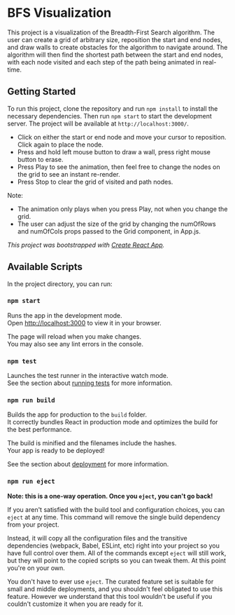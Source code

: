 # BFS Visualization

This project is a visualization of the Breadth-First Search algorithm. The user can create a grid of arbitrary size, reposition the start and end nodes, and draw walls to create obstacles for the algorithm to navigate around. The algorithm will then find the shortest path between the start and end nodes, with each node visited and each step of the path being animated in real-time.

## Getting Started

To run this project, clone the repository and run `npm install` to install the necessary dependencies. Then run `npm start` to start the development server. The project will be available at `http://localhost:3000/`.

* Click on either the start or end node and move your cursor to reposition. Click again to place the node.
* Press and hold left mouse button to draw a wall, press right mouse button to erase.
* Press Play to see the animation, then feel free to change the nodes on the grid to see an instant re-render.
* Press Stop to clear the grid of visited and path nodes.

Note:
- The animation only plays when you press Play, not when you change the grid.
- The user can adjust the size of the grid by changing the numOfRows and numOfCols props passed to the Grid component, in App.js.


*This project was bootstrapped with [Create React App](https://github.com/facebook/create-react-app).*

## Available Scripts

In the project directory, you can run:

### `npm start`

Runs the app in the development mode.\
Open [http://localhost:3000](http://localhost:3000) to view it in your browser.

The page will reload when you make changes.\
You may also see any lint errors in the console.

### `npm test`

Launches the test runner in the interactive watch mode.\
See the section about [running tests](https://facebook.github.io/create-react-app/docs/running-tests) for more information.

### `npm run build`

Builds the app for production to the `build` folder.\
It correctly bundles React in production mode and optimizes the build for the best performance.

The build is minified and the filenames include the hashes.\
Your app is ready to be deployed!

See the section about [deployment](https://facebook.github.io/create-react-app/docs/deployment) for more information.

### `npm run eject`

**Note: this is a one-way operation. Once you `eject`, you can't go back!**

If you aren't satisfied with the build tool and configuration choices, you can `eject` at any time. This command will remove the single build dependency from your project.

Instead, it will copy all the configuration files and the transitive dependencies (webpack, Babel, ESLint, etc) right into your project so you have full control over them. All of the commands except `eject` will still work, but they will point to the copied scripts so you can tweak them. At this point you're on your own.

You don't have to ever use `eject`. The curated feature set is suitable for small and middle deployments, and you shouldn't feel obligated to use this feature. However we understand that this tool wouldn't be useful if you couldn't customize it when you are ready for it.
